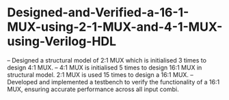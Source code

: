 # Designed-and-Verified-a-16-1-MUX-using-2-1-MUX-and-4-1-MUX-using-Verilog-HDL
– Designed a structural model of 2:1 MUX which is initialised 3 times to design 4:1 MUX. – 4:1 MUX is initialised 5 times to design 16:1 MUX in structural model. 2:1 MUX is used 15 times to design a 16:1 MUX. – Developed and implemented a testbench to verify the functionality of a 16:1 MUX, ensuring accurate performance across all input combi.
